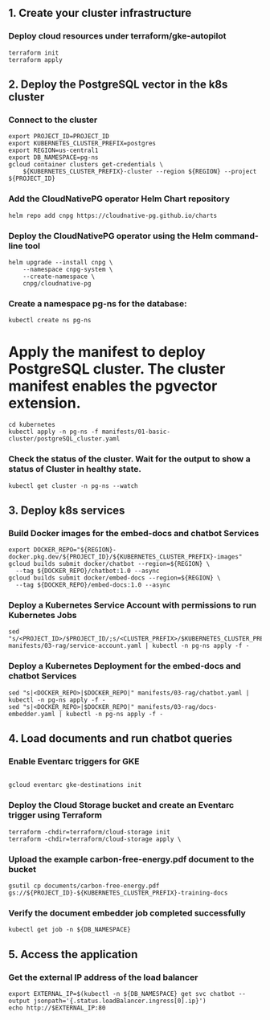 ## 1. Create your cluster infrastructure
### Deploy cloud resources under terraform/gke-autopilot
```
terraform init
terraform apply
```
## 2. Deploy the PostgreSQL vector  in the k8s cluster
### Connect to the cluster
```
export PROJECT_ID=PROJECT_ID
export KUBERNETES_CLUSTER_PREFIX=postgres
export REGION=us-central1
export DB_NAMESPACE=pg-ns
gcloud container clusters get-credentials \
    ${KUBERNETES_CLUSTER_PREFIX}-cluster --region ${REGION} --project ${PROJECT_ID}

```
### Add the CloudNativePG operator Helm Chart repository
```
helm repo add cnpg https://cloudnative-pg.github.io/charts
```
### Deploy the CloudNativePG operator using the Helm command-line tool
```
helm upgrade --install cnpg \
    --namespace cnpg-system \
    --create-namespace \
    cnpg/cloudnative-pg
```

### Create a namespace pg-ns for the database:
```
kubectl create ns pg-ns
```
# Apply the manifest to deploy PostgreSQL cluster. The cluster manifest enables the pgvector extension.

```
cd kubernetes
kubectl apply -n pg-ns -f manifests/01-basic-cluster/postgreSQL_cluster.yaml
```

### Check the status of the cluster. Wait for the output to show a status of Cluster in healthy state.
```
kubectl get cluster -n pg-ns --watch
```

## 3. Deploy k8s services 
### Build Docker images for the embed-docs and chatbot Services
```
export DOCKER_REPO="${REGION}-docker.pkg.dev/${PROJECT_ID}/${KUBERNETES_CLUSTER_PREFIX}-images"
gcloud builds submit docker/chatbot --region=${REGION} \
  --tag ${DOCKER_REPO}/chatbot:1.0 --async
gcloud builds submit docker/embed-docs --region=${REGION} \
  --tag ${DOCKER_REPO}/embed-docs:1.0 --async
```

### Deploy a Kubernetes Service Account with permissions to run Kubernetes Jobs
```
sed "s/<PROJECT_ID>/$PROJECT_ID/;s/<CLUSTER_PREFIX>/$KUBERNETES_CLUSTER_PREFIX/" manifests/03-rag/service-account.yaml | kubectl -n pg-ns apply -f -
```

### Deploy a Kubernetes Deployment for the embed-docs and chatbot Services
```
sed "s|<DOCKER_REPO>|$DOCKER_REPO|" manifests/03-rag/chatbot.yaml | kubectl -n pg-ns apply -f -
sed "s|<DOCKER_REPO>|$DOCKER_REPO|" manifests/03-rag/docs-embedder.yaml | kubectl -n pg-ns apply -f -
```

## 4. Load documents and run chatbot queries
### Enable Eventarc triggers for GKE
```

gcloud eventarc gke-destinations init

```

### Deploy the Cloud Storage bucket and create an Eventarc trigger using Terraform
```
terraform -chdir=terraform/cloud-storage init
terraform -chdir=terraform/cloud-storage apply \
```

### Upload the example carbon-free-energy.pdf document to the bucket
```
gsutil cp documents/carbon-free-energy.pdf gs://${PROJECT_ID}-${KUBERNETES_CLUSTER_PREFIX}-training-docs
```

### Verify the document embedder job completed successfully
```
kubectl get job -n ${DB_NAMESPACE}
```

## 5. Access the application
### Get the external IP address of the load balancer
```
export EXTERNAL_IP=$(kubectl -n ${DB_NAMESPACE} get svc chatbot --output jsonpath='{.status.loadBalancer.ingress[0].ip}')
echo http://$EXTERNAL_IP:80
```